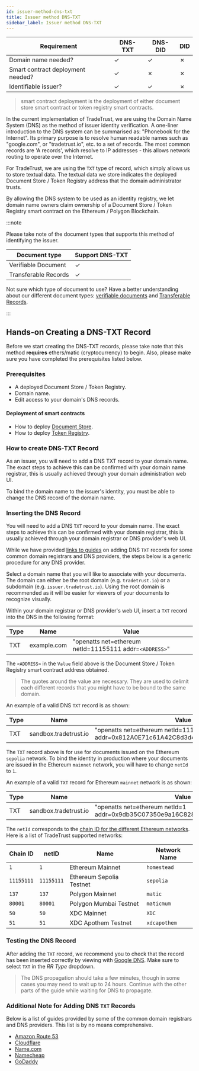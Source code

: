 ```yaml
---
id: issuer-method-dns-txt
title: Issuer method DNS-TXT
sidebar_label: Issuer method DNS-TXT
---
```


| Requirement                       | DNS-TXT | DNS-DID | DID     |
| --------------------------------- | ------- | ------- | ------- |
| Domain name needed?               | &check; | &check; | &cross; |
| Smart contract deployment needed? | &check; | &cross; | &cross; |
| Identifiable issuer?              | &check; | &check; | &cross; |

> smart contract deployment is the deployment of either document store smart contract or token registry smart contracts.

In the current implementation of TradeTrust, we are using the Domain Name System (DNS) as the method of issuer identity verification.
A one-liner introduction to the DNS system can be summarised as: "Phonebook for the Internet". Its primary purpose is to resolve human readable names such as "google.com", or "tradetrust.io", etc. to a set of records.
The most common records are 'A records', which resolve to IP addresses - this allows network routing to operate over the Internet.

For TradeTrust, we are using the `TXT` type of record, which simply allows us to store textual data. The textual data we store indicates the deployed Document Store / Token Registry address that the domain administrator trusts.

By allowing the DNS system to be used as an identity registry, we let domain name owners claim ownership of a Document Store / Token Registry smart contract on the Ethereum / Polygon Blockchain.

:::note

Please take note of the document types that supports this method of identifying the issuer.

| Document type        | Support DNS-TXT |
| -------------------- | --------------- |
| Verifiable Document  | &check;         |
| Transferable Records | &check;         |

Not sure which type of document to use?
Have a better understanding about our different document types: [verifiable documents](/docs/topics/introduction/verifiable-documents/overview) and [Transferable Records](/docs/topics/introduction/transferable-records/overview).

:::

## Hands-on Creating a DNS-TXT Record

Before we start creating the DNS-TXT records, please take note that this method **requires** ethers/matic (cryptocurrency) to begin.
Also, please make sure you have completed the prerequisites listed below.

### Prerequisites

- A deployed Document Store / Token Registry.
- Domain name.
- Edit access to your domain's DNS records.

#### Deployment of smart contracts

- How to deploy [Document Store](/docs/tutorial/advanced/verifiable-documents/ethereum/document-store-cli).
- How to deploy [Token Registry](/docs/tutorial/transferable-records/token-registry-cli).

### How to create DNS-TXT Record

As an issuer, you will need to add a DNS TXT record to your domain name. The exact steps to achieve this can be confirmed with your domain name registrar, this is usually achieved through your domain administration web UI.

To bind the domain name to the issuer's identity, you must be able to change the DNS record of the domain name.

### Inserting the DNS Record

You will need to add a DNS `TXT` record to your domain name. The exact steps to achieve this can be confirmed with your domain registrar, this is usually achieved through your domain registrar or DNS provider's web UI.

While we have provided [links to guides](#additional-note-for-adding-dns-txt-records) on adding DNS `TXT` records for some common domain registrars and DNS providers, the steps below is a generic procedure for any DNS provider.

Select a domain name that you will like to associate with your documents. The domain can either be the root domain (e.g. `tradetrust.io`) or a subdomain (e.g. `issuer.tradetrust.io`). Using the root domain is recommended as it will be easier for viewers of your documents to recognize visually.

Within your domain registrar or DNS provider's web UI, insert a `TXT` record into the DNS in the following format:

| Type | Name        | Value                                                   |
| ---- | ----------- | ------------------------------------------------------- |
| TXT  | example.com | "openatts net=ethereum netId=11155111 addr=`<ADDRESS>`" |

The `<ADDRESS>` in the `Value` field above is the Document Store / Token Registry smart contract address obtained.

> The quotes around the value are necessary. They are used to delimit each different records that you might have to be bound to the same domain.

An example of a valid DNS `TXT` record is as shown:

| Type | Name                  | Value                                                                                  |
| ---- | --------------------- | -------------------------------------------------------------------------------------- |
| TXT  | sandbox.tradetrust.io | "openatts net=ethereum netId=11155111 addr=0x812A0E71c61A42C8d3d449BdfF51834f85686C73" |

The `TXT` record above is for use for documents issued on the Ethereum `sepolia` network. To bind the identity in production where your documents are issued in the Ethereum `mainnet` network, you will have to change `netId` to `1`.

An example of a valid `TXT` record for Ethereum `mainnet` network is as shown:

| Type | Name                  | Value                                                                           |
| ---- | --------------------- | ------------------------------------------------------------------------------- |
| TXT  | sandbox.tradetrust.io | "openatts net=ethereum netId=1 addr=0x9db35C07350e9a16C828dAda37fd9c2923c75812" |

The `netId` corresponds to the [chain ID for the different Ethereum networks](https://chainid.network/). Here is a list of TradeTrust supported networks:

| Chain ID   | netID      | Name                     | Network Name |
| ---------- | ---------- | ------------------------ | ------------ |
| `1`        | `1`        | Ethereum Mainnet         | `homestead`  |
| `11155111` | `11155111` | Ethereum Sepolia Testnet | `sepolia`    |
| `137`      | `137`      | Polygon Mainnet          | `matic`      |
| `80001`    | `80001`    | Polygon Mumbai Testnet   | `maticmum`   |
| `50`       | `50`       | XDC Mainnet              | `XDC`        |
| `51`       | `51`       | XDC Apothem Testnet      | `xdcapothem` |

### Testing the DNS Record

After adding the `TXT` record, we recommend you to check that the record has been inserted correctly by viewing with [Google DNS](https://dns.google.com/). Make sure to select `TXT` in the _RR Type_ dropdown.

> The DNS propagation should take a few minutes, though in some cases you may need to wait up to 24 hours. Continue with the other parts of the guide while waiting for DNS to propagate.

### Additional Note for Adding DNS `TXT` Records

Below is a list of guides provided by some of the common domain registrars and DNS providers. This list is by no means comprehensive.

- [Amazon Route 53](https://docs.aws.amazon.com/ses/latest/DeveloperGuide/dns-txt-records.html)
- [Cloudflare](https://support.cloudflare.com/hc/en-us/articles/360019093151-Managing-DNS-records-in-Cloudflare)
- [Name.com](https://www.name.com/support/articles/115004972547-Adding-a-TXT-Record)
- [Namecheap](https://www.namecheap.com/support/knowledgebase/article.aspx/317/2237/how-do-i-add-txtspfdkimdmarc-records-for-my-domain)
- [GoDaddy](https://sg.godaddy.com/help/add-a-txt-record-19232)
